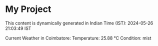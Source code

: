 # My Project

This content is dynamically generated in Indian Time (IST): 2024-05-26 21:03:49 IST


Current Weather in Coimbatore:
Temperature: 25.88 °C
Condition: mist
